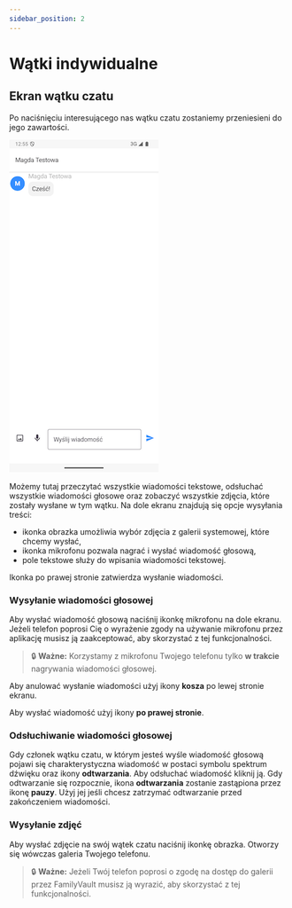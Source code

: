 ```yaml
---
sidebar_position: 2
---
```


# Wątki indywidualne

## Ekran wątku czatu

Po naciśnięciu interesującego nas wątku czatu zostaniemy przeniesieni do jego zawartości. 

![Chat thread screen](./img/chat_thread_screen.png)

Możemy tutaj przeczytać wszystkie wiadomości tekstowe, odsłuchać wszystkie wiadomości głosowe oraz zobaczyć wszystkie zdjęcia, które zostały wysłane w tym wątku.
Na dole ekranu znajdują się opcje wysyłania treści:

- ikonka obrazka umożliwia wybór zdjęcia z galerii systemowej, które chcemy wysłać,
- ikonka mikrofonu pozwala nagrać i wysłać wiadomość głosową,
- pole tekstowe służy do wpisania wiadomości tekstowej.

Ikonka po prawej stronie zatwierdza wysłanie wiadomości.

### Wysyłanie wiadomości głosowej

Aby wysłać wiadomość głosową naciśnij ikonkę mikrofonu na dole ekranu. Jeżeli telefon poprosi Cię o wyrażenie zgody na używanie mikrofonu przez aplikację musisz ją zaakceptować, aby skorzystać z tej funkcjonalności.

> 🔒 **Ważne:** Korzystamy z mikrofonu Twojego telefonu tylko **w trakcie** nagrywania wiadomości głosowej.

Aby anulować wysłanie wiadomości użyj ikony **kosza** po lewej stronie ekranu.

Aby wysłać wiadomość użyj ikony **po prawej stronie**.

### Odsłuchiwanie wiadomości głosowej

Gdy członek wątku czatu, w którym jesteś wyśle wiadomość głosową pojawi się charakterystyczna wiadomość w postaci symbolu spektrum dźwięku oraz ikony **odtwarzania**. Aby odsłuchać wiadomość kliknij ją. Gdy odtwarzanie się rozpocznie, ikona **odtwarzania** zostanie zastąpiona przez ikonę **pauzy**. Użyj jej jeśli chcesz zatrzymać odtwarzanie przed zakończeniem wiadomości.

### Wysyłanie zdjęć

Aby wysłać zdjęcie na swój wątek czatu naciśnij ikonkę obrazka. Otworzy się wówczas galeria Twojego telefonu.

> 🔒 **Ważne:** Jeżeli Twój telefon poprosi o zgodę na dostęp do galerii przez FamilyVault musisz ją wyrazić, aby skorzystać z tej funkcjonalności.
